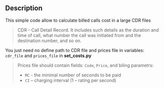 ## Description

This simple code allow to calculate billed calls cost in a large CDR files

> CDR - Call Detail Record. It includes such details as the duration and time of call, what number the call was initiated from and the destination number, and so on.

You just need no define path to CDR file and prices file in variables: `cdr_file` and `prices_file` in **set_costs.py**

> Prices file should contain fields: `Code`, `Price`, and biling parametrs: 
> - `MC` - the minimal number of seconds to be paid
> - `CI` – charging interval (1 – rating per second)
